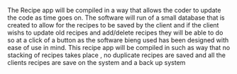 The Recipe app will be compiled in a way that allows the coder to update the code as time goes on.
The software will run of a small database that is created to allow for the recipes to be saved by the client and if the client wishs to update old recipes and add/delete recipes they will be able to do so at a click of a button as the software bieng used has been designed with ease of use in mind.
This recipe app will be compiled in such as way that no stacking of recipes takes place , no duplicate recipes are saved and all the clients recipes are save on the system and a back up system
